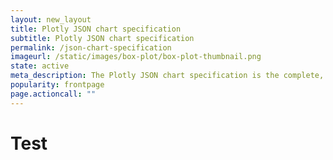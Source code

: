 ```yaml
---
layout: new_layout
title: Plotly JSON chart specification
subtitle: Plotly JSON chart specification
permalink: /json-chart-specification
imageurl: /static/images/box-plot/box-plot-thumbnail.png
state: active
meta_description: The Plotly JSON chart specification is the complete, human-readable text format that describes all physical attributes the charts.
popularity: frontpage
page.actioncall: ""
---
```


# Test
